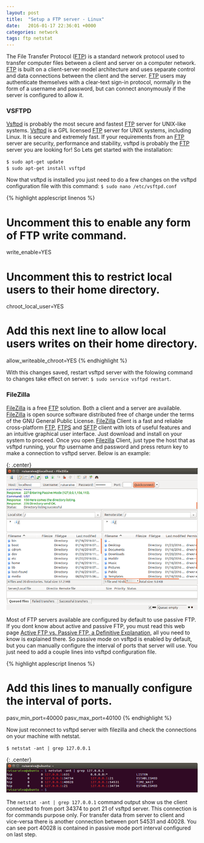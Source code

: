 ```yaml
---
layout: post
title:  "Setup a FTP server - Linux"
date:   2016-01-17 22:36:01 +0000
categories: network
tags: ftp netstat
---
```


The File Transfer Protocol ([FTP](https://filezilla-project.org/)) is a standard network protocol used to transfer computer files between a client and server on a computer network. [FTP](https://filezilla-project.org/) is built on a client-server model architecture and uses separate control and data connections between the client and the server. [FTP](https://filezilla-project.org/) users may authenticate themselves with a clear-text sign-in protocol, normally in the form of a username and password, but can connect anonymously if the server is configured to allow it.

### VSFTPD

[Vsftpd](https://security.appspot.com/vsftpd.html) is probably the most secure and fastest [FTP](https://filezilla-project.org/) server for UNIX-like systems. [Vsftpd](https://security.appspot.com/vsftpd.html) is a GPL licensed [FTP](https://filezilla-project.org/) server for UNIX systems, including Linux. It is secure and extremely fast. If your requirements from an [FTP](https://filezilla-project.org/) server are security, performance and stability, vsftpd is probably the [FTP](https://filezilla-project.org/) server you are looking for! So Lets get started with the installation:

`$ sudo apt-get update` <br>
`$ sudo apt-get install vsftpd`

Now that vsftpd is installed you just need to do a few changes on the vsftpd configuration file with this command: `$ sudo nano /etc/vsftpd.conf`

{% highlight applescript linenos %}
# Uncomment this to enable any form of FTP write command.
write_enable=YES

# Uncomment this to restrict local users to their home directory.
chroot_local_user=YES

# Add this next line to allow local users writes on their home directory.
allow_writeable_chroot=YES
{% endhighlight %}

With this changes saved, restart vsftpd server with the folowing command to changes take effect on server: `$ sudo service vsftpd restart`.

### FileZilla

[FileZilla](https://filezilla-project.org/) is a free [FTP](https://en.wikipedia.org/wiki/File_Transfer_Protocol) solution. Both a client and a server are available. [FileZilla](https://filezilla-project.org/) is open source software distributed free of charge under the terms of the GNU General Public License. [FileZilla](https://filezilla-project.org/) Client is a fast and reliable cross-platform [FTP](https://en.wikipedia.org/wiki/File_Transfer_Protocol), [FTPS](https://en.wikipedia.org/wiki/FTPS) and [SFTP](https://en.wikipedia.org/wiki/SSH_File_Transfer_Protocol) client with lots of useful features and an intuitive graphical user interface. Just download and install on your system to proceed. Once you open [Filezilla](https://filezilla-project.org/) Client, just type the host that as vsftpd running, your ftp username and password and press return key to make a connection to vsftpd server. Below is an example:

{: .center}
![filezilla connection](/assets/img/filezilla-connection.png)

Most of FTP servers available are configured by default to use passive FTP. If you dont know about active and passive FTP, you must read this web page [Active FTP vs. Passive FTP, a Definitive Explanation](http://slacksite.com/other/ftp.html), all you need to know is explained there.
So passive mode on vsftpd is enabled by default, but you can manually configure the interval of ports that server will use. You just need to add a couple lines into vsftpd configuration file.

{% highlight applescript linenos %}
# Add this lines to manually configure the interval of ports.
pasv_min_port=40000
pasv_max_port=40100
{% endhighlight %}

Now just reconnect to vsftpd server with filezilla and check the connections on your machine with netstat.

`$ netstat -ant | grep 127.0.0.1`

{: .center}
![filezilla netstat linux](/assets/img/filezilla-netstat-linux.png)

The `netstat -ant | grep 127.0.0.1` command output show us the client connected to from port 34374 to port 21 of vsftpd server. This connection is for commands purpose only. For transfer data from server to client and vice-versa there is another connection between port 54531 and 40028. You can see port 40028 is contained in passive mode port interval configured on last step.
